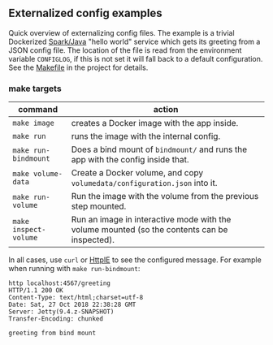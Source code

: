 ## Externalized config examples

Quick overview of externalizing config files.
The example is a trivial Dockerized [Spark/Java](http://sparkjava.com/) "hello world" service which
gets its greeting from a JSON config file. The location of the file is read from the
environment variable `CONFIGLOG`, if this is not set it will fall back to a default configuration.
<br>
See the [Makefile](Makefile) in the project for details.

### make targets

command | action
--- | ---
 `make image` | creates a Docker image with the app inside. 
 `make run` | runs the image with the internal config. 
 `make run-bindmount` | Does a bind mount of `bindmount/` and runs the app with the config inside that.
 `make volume-data` | Create a Docker volume, and copy `volumedata/configuration.json` into it.
 `make run-volume` | Run the image with the volume from the previous step mounted.
 `make inspect-volume` | Run an image in interactive mode with the volume mounted (so the contents can be inspected).
 
In all cases, use `curl` or [HttpIE](https://httpie.org/) to see the configured message. For example
when running with `make run-bindmount`:

    http localhost:4567/greeting
    HTTP/1.1 200 OK
    Content-Type: text/html;charset=utf-8
    Date: Sat, 27 Oct 2018 22:38:28 GMT
    Server: Jetty(9.4.z-SNAPSHOT)
    Transfer-Encoding: chunked
    
    greeting from bind mount
    
 

